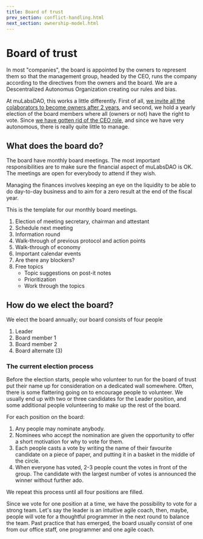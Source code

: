 ```yaml
---
title: Board of trust
prev_section: conflict-handling.html
next_section: ownership-model.html
---
```


Board of trust
==============

In most "companies", the board is appointed by the owners to represent them so that the management group, headed by the CEO, runs the company according to the directives from the owners and the board. We are a Descentralized Autonomus Organization creating our rules and bias. 

At muLabsDAO, this works a little differently. First of all, [we invite all the colaborators to become owners after 2 years](ownership-model.html), and second, we hold a yearly election of the board members where all  (owners or not) have the right to vote. Since [we have gotten rid of the CEO role](decisions.html), and since we have very autonomous, there is really quite little to manage.

What does the board do?
-----------------------

The board have monthly board meetings. The most important responsibilities are to make sure the financial aspect of muLabsDAO is OK. The meetings are open for everybody to attend if they wish.

Managing the finances involves keeping an eye on the liquidity to be able to do day-to-day business and to aim for a zero result at the end of the fiscal year. 

This is the template for our monthly board meetings.

1.  Election of meeting secretary, chairman and attestant
2.  Schedule next meeting
3.  Information round
4.  Walk-through of previous protocol and action points
5.  Walk-through of economy
6.  Important calendar events
7.  Are there any blockers?
8.  Free topics
    -   Topic suggestions on post-it notes
    -   Prioritization
    -   Work through the topics

How do we elect the board?
--------------------------

We elect the board annually; our board consists of four people

1.  Leader
2.  Board member 1
3.  Board member 2
4.  Board alternate (3)

### The current election process

Before the election starts, people who volunteer to run for the board of trust put their name up for consideration on a dedicated wall somewhere. Often, there is some flattering going on to encourage people to volunteer. We usually end up with two or three candidates for the Leader position, and some additional people volunteering to make up the rest of the board.

For each position on the board:

1.  Any people may nominate anybody.
2.  Nominees who accept the nomination are given the opportunity to offer a short motivation for why to vote for them.
3.  Each people casts a vote by writing the name of their favourite candidate on a piece of paper, and putting it in a basket in the middle of the circle.
4.  When everyone has voted, 2-3 people count the votes in front of the group. The candidate with the largest number of votes is announced the winner without further ado.

We repeat this process until all four positions are filled.

Since we vote for one position at a time, we have the possibility to vote for a strong team. Let's say the leader is an intuitive agile coach, then, maybe, people will vote for a thoughtful programmer in the next round to balance the team.
Past practice that has emerged, the board usually consist of one from our office staff, one programmer and one agile coach.


